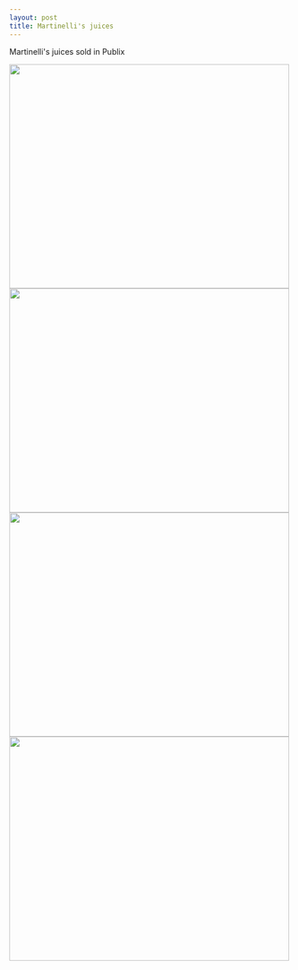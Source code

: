 ```yaml
---
layout: post
title: Martinelli's juices
---
```


Martinelli's juices sold in Publix

<img src="{{ site.baseurl }}/images/Martinelli1.jpg" class="responsive" width="500" height="400" />

<img src="{{ site.baseurl }}/images/Martinelli2.jpg" class="responsive" width="500" height="400" />


<img src="{{ site.baseurl }}/images/Martinelli3.jpg" class="responsive" width="500" height="400" />


<img src="{{ site.baseurl }}/images/Martinelli4.jpg" class="responsive" width="500" height="400" />

